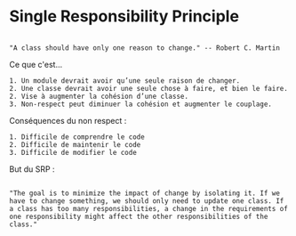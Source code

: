 # Single Responsibility Principle

```

"A class should have only one reason to change." -- Robert C. Martin

```

Ce que c'est... 

    1. Un module devrait avoir qu’une seule raison de changer.
    2. Une classe devrait avoir une seule chose à faire, et bien le faire.
    2. Vise à augmenter la cohésion d’une classe.
    3. Non-respect peut diminuer la cohésion et augmenter le couplage.


Conséquences du non respect :

    1. Difficile de comprendre le code
    2. Difficile de maintenir le code 
    3. Difficile de modifier le code

But du SRP :

```

"The goal is to minimize the impact of change by isolating it. If we have to change something, we should only need to update one class. If a class has too many responsibilities, a change in the requirements of one responsibility might affect the other responsibilities of the class."

```
